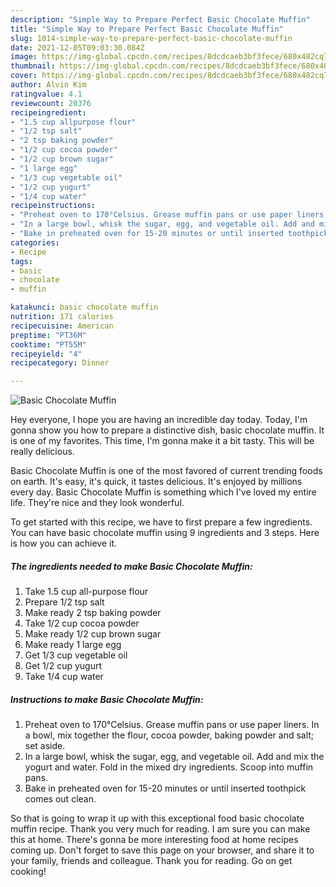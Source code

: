 ```yaml
---
description: "Simple Way to Prepare Perfect Basic Chocolate Muffin"
title: "Simple Way to Prepare Perfect Basic Chocolate Muffin"
slug: 1014-simple-way-to-prepare-perfect-basic-chocolate-muffin
date: 2021-12-05T09:03:30.084Z
image: https://img-global.cpcdn.com/recipes/8dcdcaeb3bf3fece/680x482cq70/basic-chocolate-muffin-recipe-main-photo.jpg
thumbnail: https://img-global.cpcdn.com/recipes/8dcdcaeb3bf3fece/680x482cq70/basic-chocolate-muffin-recipe-main-photo.jpg
cover: https://img-global.cpcdn.com/recipes/8dcdcaeb3bf3fece/680x482cq70/basic-chocolate-muffin-recipe-main-photo.jpg
author: Alvin Kim
ratingvalue: 4.1
reviewcount: 20376
recipeingredient:
- "1.5 cup allpurpose flour"
- "1/2 tsp salt"
- "2 tsp baking powder"
- "1/2 cup cocoa powder"
- "1/2 cup brown sugar"
- "1 large egg"
- "1/3 cup vegetable oil"
- "1/2 cup yugurt"
- "1/4 cup water"
recipeinstructions:
- "Preheat oven to 170°Celsius. Grease muffin pans or use paper liners. In a bowl, mix together the flour, cocoa powder, baking powder and salt; set aside."
- "In a large bowl, whisk the sugar, egg, and vegetable oil. Add and mix the yogurt and water. Fold in the mixed dry ingredients. Scoop into muffin pans."
- "Bake in preheated oven for 15-20 minutes or until inserted toothpick comes out clean."
categories:
- Recipe
tags:
- basic
- chocolate
- muffin

katakunci: basic chocolate muffin 
nutrition: 171 calories
recipecuisine: American
preptime: "PT36M"
cooktime: "PT55M"
recipeyield: "4"
recipecategory: Dinner

---
```



![Basic Chocolate Muffin](https://img-global.cpcdn.com/recipes/8dcdcaeb3bf3fece/680x482cq70/basic-chocolate-muffin-recipe-main-photo.jpg)

Hey everyone, I hope you are having an incredible day today. Today, I'm gonna show you how to prepare a distinctive dish, basic chocolate muffin. It is one of my favorites. This time, I'm gonna make it a bit tasty. This will be really delicious.



Basic Chocolate Muffin is one of the most favored of current trending foods on earth. It's easy, it's quick, it tastes delicious. It's enjoyed by millions every day. Basic Chocolate Muffin is something which I've loved my entire life. They're nice and they look wonderful.


To get started with this recipe, we have to first prepare a few ingredients. You can have basic chocolate muffin using 9 ingredients and 3 steps. Here is how you can achieve it.

<!--inarticleads1-->

##### The ingredients needed to make Basic Chocolate Muffin:

1. Take 1.5 cup all-purpose flour
1. Prepare 1/2 tsp salt
1. Make ready 2 tsp baking powder
1. Take 1/2 cup cocoa powder
1. Make ready 1/2 cup brown sugar
1. Make ready 1 large egg
1. Get 1/3 cup vegetable oil
1. Get 1/2 cup yugurt
1. Take 1/4 cup water




<!--inarticleads2-->

##### Instructions to make Basic Chocolate Muffin:

1. Preheat oven to 170°Celsius. Grease muffin pans or use paper liners. In a bowl, mix together the flour, cocoa powder, baking powder and salt; set aside.
1. In a large bowl, whisk the sugar, egg, and vegetable oil. Add and mix the yogurt and water. Fold in the mixed dry ingredients. Scoop into muffin pans.
1. Bake in preheated oven for 15-20 minutes or until inserted toothpick comes out clean.




So that is going to wrap it up with this exceptional food basic chocolate muffin recipe. Thank you very much for reading. I am sure you can make this at home. There's gonna be more interesting food at home recipes coming up. Don't forget to save this page on your browser, and share it to your family, friends and colleague. Thank you for reading. Go on get cooking!

